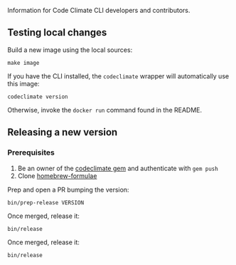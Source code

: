 Information for Code Climate CLI developers and contributors.

## Testing local changes

Build a new image using the local sources:

```console
make image
```

If you have the CLI installed, the `codeclimate` wrapper will automatically use
this image:

```console
codeclimate version
```

Otherwise, invoke the `docker run` command found in the README.

## Releasing a new version

### Prerequisites

1. Be an owner of the [codeclimate gem](https://rubygems.org/gems/codeclimate)
   and authenticate with `gem push`
1. Clone [homebrew-formulae](https://github.com/codeclimate/homebrew-formulae)

Prep and open a PR bumping the version:

```console
bin/prep-release VERSION
```

Once merged, release it:

```console
bin/release
```

Once merged, release it:

```console
bin/release
```
